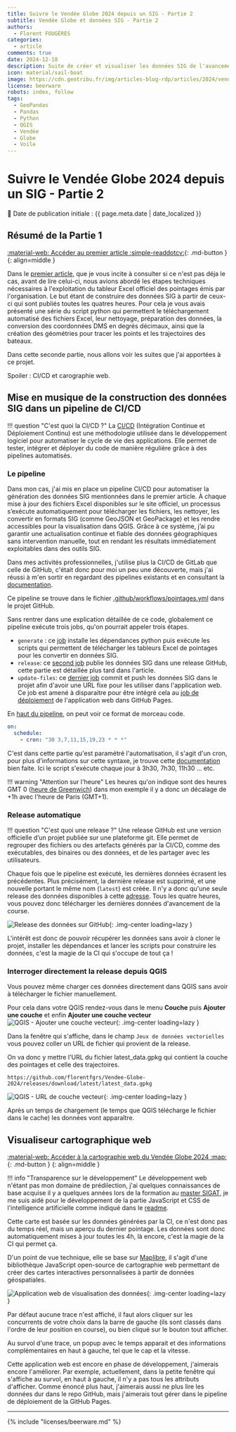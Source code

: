 ```yaml
---
title: Suivre le Vendée Globe 2024 depuis un SIG - Partie 2
subtitle: Vendée Globe et données SIG - Partie 2
authors:
  - Florent FOUGÈRES
categories:
  - article
comments: true
date: 2024-12-18
description: Suite de créer et visualiser les données SIG de l'avancement de la course du Vendée Globe 2024 à partir des tableurs officiels. Comment automatiser la génération des données SIG et les visualiser dans une application Web ou sur QGIS.
icon: material/sail-boat
image: https://cdn.geotribu.fr/img/articles-blog-rdp/articles/2024/vendee_globe_donnees_sig/webapp.png
license: beerware
robots: index, follow
tags:
  - GeoPandas
  - Pandas
  - Python
  - QGIS
  - Vendée
  - Globe
  - Voile
---
```

# Suivre le Vendée Globe 2024 depuis un SIG - Partie 2

:calendar: Date de publication initiale : {{ page.meta.date | date_localized }}

## Résumé de la Partie 1

[:material-web: Accéder au premier article :simple-readdotcv:](https://geotribu.fr/articles/2024/2024-11-20_vendee_globe_donnees_sig/){: .md-button }
{: align=middle }

Dans le [premier article](https://geotribu.fr/articles/2024/2024-11-20_vendee_globe_donnees_sig/), que je vous incite à consulter si ce n'est pas déja le cas, avant de lire celui-ci, nous avions abordé les étapes techniques nécessaires à l'exploitation du tableur Excel officiel des pointages émis par l'organisation. Le but étant de construire des données SIG à partir de ceux-ci qui sont publiés toutes les quatres heures. Pour cela je vous avais présenté une série du script python qui permettent le téléchargement automatisé des fichiers Excel, leur nettoyage, préparation des données, la conversion des coordonnées DMS en degrés décimaux, ainsi que la création des géométries pour tracer les points et les trajectoires des bateaux.

Dans cette seconde partie, nous allons voir les suites que j'ai apportées à ce projet.

Spoiler : CI/CD et carographie web.

## Mise en musique de la construction des données SIG dans un pipeline de CI/CD

!!! question "C'est quoi la CI/CD ?"
    La [CI/CD](https://fr.wikipedia.org/wiki/CI/CD) (Intégration Continue et Déploiement Continu) est une méthodologie utilisée dans le développement logiciel pour automatiser le cycle de vie des applications. Elle permet de tester, intégrer et déployer du code de manière régulière grâce à des pipelines automatisés.

### Le pipeline

Dans mon cas, j'ai mis en place un pipeline CI/CD pour automatiser la génération des données SIG mentionnées dans le premier article. À chaque mise à jour des fichiers Excel disponibles sur le site officiel, un processus s’exécute automatiquement pour télécharger les fichiers, les nettoyer, les convertir en formats SIG (comme GeoJSON et GeoPackage) et les rendre accessibles pour la visualisation dans QGIS. Grâce à ce système, j’ai pu garantir une actualisation continue et fiable des données géographiques sans intervention manuelle, tout en rendant les résultats immédiatement exploitables dans des outils SIG.

Dans mes activités professionnelles, j'utilise plus la CI/CD de GitLab que celle de GitHub, c'était donc pour moi un peu une découverte, mais j'ai réussi à m'en sortir en regardant des pipelines existants et en consultant la [documentation](https://docs.github.com/fr/actions).

Ce pipeline se trouve dans le fichier [.github/workflows/pointages.yml](https://github.com/florentfgrs/Vendee-Globe-2024/blob/main/.github/workflows/pointages.yml) dans le projet GitHub.

Sans rentrer dans une explication détaillée de ce code, globalement ce pipeline exécute trois jobs, qu'on pourrait appeler trois étapes.

- `generate` : ce [job](https://github.com/florentfgrs/Vendee-Globe-2024/blob/main/.github/workflows/pointages.yml#L21) installe les dépendances python puis exécute les scripts qui permettent de télécharger les tableurs Excel de pointages pour les convertir en données SIG.
- `release`: ce [second job](https://github.com/florentfgrs/Vendee-Globe-2024/blob/main/.github/workflows/pointages.yml#L48) publie les données SIG dans une release GitHub, cette partie est détaillée plus tard dans l'article.
- `update-files`: ce [dernier job](https://github.com/florentfgrs/Vendee-Globe-2024/blob/main/.github/workflows/pointages.yml#L75) commit et push les données SIG dans le projet afin d'avoir une URL fixe pour les utiliser dans l'application web. Ce job est amené à disparaitre pour être intégré cela au [job de déploiement](https://github.com/florentfgrs/Vendee-Globe-2024/blob/main/.github/workflows/static.yml) de l'application web dans GitHub Pages.

En [haut du pipeline](https://github.com/florentfgrs/Vendee-Globe-2024/blob/main/.github/workflows/pointages.yml#L3-L5), on peut voir ce format de morceau code.

```yaml
on:
  schedule:
    - cron: "30 3,7,11,15,19,23 * * *"
```

C'est dans cette partie qu'est paramétré l'automatisation, il s'agit d'un cron, pour plus d'informations sur cette syntaxe, je trouve cette [documentation](https://doc.ubuntu-fr.org/cron) bien faite. Ici le script s'exécute chaque jour à 3h30, 7h30, 11h30 ... etc.

!!! warning "Attention sur l'heure"
    Les heures qu'on indique sont des heures GMT 0 ([heure de Greenwich](https://time.is/fr/GMT)) dans mon exemple il y a donc un décalage de +1h avec l'heure de Paris (GMT+1).

### Release automatique

!!! question "C'est quoi une release ?"
    Une release GitHub est une version officielle d’un projet publiée sur une plateforme git. Elle permet de regrouper des fichiers ou des artefacts générés par la CI/CD, comme des exécutables, des binaires ou des données, et de les partager avec les utilisateurs.

Chaque fois que le pipeline est exécuté, les dernières données écrasent les précédentes. Plus précisément, la dernière release est supprimé, et une nouvelle portant le même nom (`latest`) est créée. Il n'y a donc qu'une seule release des données disponibles à cette [adresse](https://github.com/florentfgrs/Vendee-Globe-2024/releases/tag/latest).  Tous les quatre heures, vous pouvez donc télécharger les dernières données d'avancement de la course.

![Release des données sur GitHub](https://cdn.geotribu.fr/img/articles-blog-rdp/articles/2024/vendee_globe_donnees_sig/release.png){: .img-center loading=lazy }

L'intérêt est donc de pouvoir récupérer les données sans avoir à cloner le projet, installer les dépendances et lancer les scripts pour construire les données, c'est la magie de la CI qui s'occupe de tout ça !

### Interroger directement la release depuis QGIS

Vous pouvez même charger ces données directement dans QGIS sans avoir à télécharger le fichier manuellement.

Pour cela dans votre QGIS rendez-vous dans le menu **Couche** puis **Ajouter une couche** et enfin **Ajouter une couche vecteur**
![QGIS - Ajouter une couche vecteur](https://cdn.geotribu.fr/img/articles-blog-rdp/articles/2024/vendee_globe_donnees_sig/ajouter_une_couche.png){: .img-center loading=lazy }

Dans la fenêtre qui s'affiche, dans le champ `Jeux de données vectorielles` vous pouvez coller un URL de fichier qui provient de la release.

On va donc y mettre l'URL du fichier latest_data.gpkg qui contient la couche des pointages et celle des trajectoires.

```url
https://github.com/florentfgrs/Vendee-Globe-2024/releases/download/latest/latest_data.gpkg
```

![QGIS - URL de couche vecteur](https://cdn.geotribu.fr/img/articles-blog-rdp/articles/2024/vendee_globe_donnees_sig/qgis_url_couche_vecteur.png){: .img-center loading=lazy }

Après un temps de chargement (le temps que QGIS télécharge le fichier dans le cache) les données vont apparaître.

## Visualiseur cartographique web

[:material-web: Accéder à la cartographie web du Vendée Globe 2024 :map:](https://florentfgrs.github.io/Vendee-Globe-2024/){: .md-button }
{: align=middle }

!!! info "Transparence sur le développement"
    Le développement web n'étant pas mon domaine de prédilection, j'ai quelques connaissances de base acquise il y a quelques années lors de la formation au [master SIGAT](https://formations.univ-rennes2.fr/fr/formations/master-37/master-mention-geomatique-parcours-systeme-d-information-geographique-et-analyse-des-territoires-sigat-JEOC8L9A.html), je me suis aidé pour le développement de la partie JavaScript et CSS de l'intelligence artificielle comme indiqué dans le [readme](https://github.com/florentfgrs/Vendee-Globe-2024?tab=readme-ov-file#%EF%B8%8F-visualisateur-web).

Cette carte est basée sur les données générées par la CI, ce n'est donc pas du temps réel, mais un aperçu du dernier pointage. Les données sont donc automatiquement mises à jour toutes les 4h, là encore, c'est la magie de la CI qui permet ça.

D'un point de vue technique, elle se base sur [Maplibre](https://maplibre.org/), il s'agit d'une bibliothèque JavaScript open-source de cartographie web permettant de créer des cartes interactives personnalisées à partir de données géospatiales.

![Application web de visualisation des données](https://cdn.geotribu.fr/img/articles-blog-rdp/articles/2024/vendee_globe_donnees_sig/webapp.png){: .img-center loading=lazy }

Par défaut aucune trace n'est affiché, il faut alors cliquer sur les concurrents de votre choix dans la barre de gauche (ils sont classés dans l'ordre de leur position en course), ou bien cliqué sur le bouton tout afficher.

Au survol d'une trace, un popup avec le temps apparait et des informations complémentaires en haut à gauche, tel que le cap et la vitesse.

Cette application web est encore en phase de développement, j'aimerais encore l'améliorer. Par exemple, actuellement, dans la petite fenêtre qui s'affiche au survol,  en haut à gauche, il n'y a pas tous les attributs d'afficher. Comme énoncé plus haut, j'aimerais aussi ne plus lire les données dur dans le repo GitHub, mais j'aimerais tout gérer dans le pipeline de déploiement de la GitHub Pages.

----

<!-- geotribu:authors-block -->

{% include "licenses/beerware.md" %}
